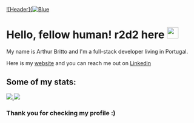 [![Header](![Blue](https://user-images.githubusercontent.com/78651661/115150474-17b16500-a058-11eb-81d4-5cabed448099.jpg)](https://arthurbritto.github.io/)


# Hello, fellow human! r2d2 here <img src="https://raw.githubusercontent.com/MartinHeinz/MartinHeinz/master/wave.gif" width="30px">

My name is Arthur Britto and I'm a full-stack developer living in Portugal.

Here is my <a href="https://arthurbritto.github.io/">website</a> and you can reach me out on <a href=https://www.linkedin.com/in/arthurbritto/>Linkedin</a>

## Some of my stats:

<a href="https://github.com/anuraghazra/github-readme-stats">
  <img src="https://github-readme-stats.vercel.app/api/?username=arthurBritto&theme=dracula&show_icons=true" />
</a>
<a href="https://github.com/anuraghazra/github-readme-stats">
  <img src="https://github-readme-stats.vercel.app/api/top-langs/?username=arthurBritto&layout=compact" />
</a>

### Thank you for checking my profile :)
